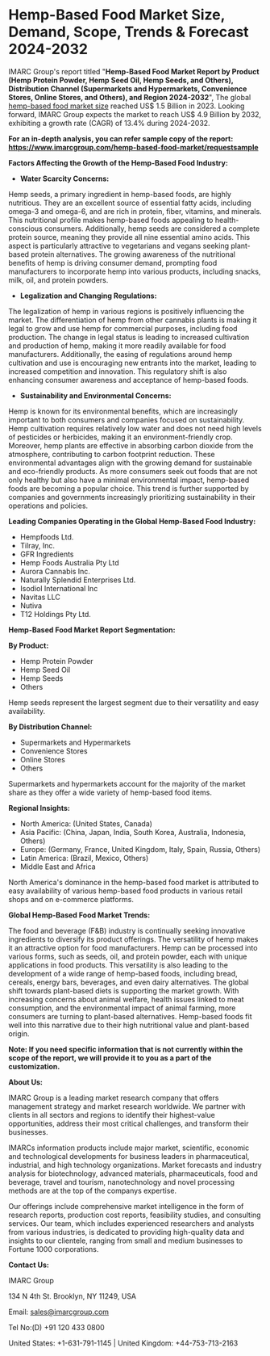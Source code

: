 ﻿# **Hemp-Based Food Market Size, Demand, Scope, Trends & Forecast 2024-2032**
IMARC Group's report titled "**Hemp-Based Food Market Report by Product (Hemp Protein Powder, Hemp Seed Oil, Hemp Seeds, and Others), Distribution Channel (Supermarkets and Hypermarkets, Convenience Stores, Online Stores, and Others), and Region 2024-2032**", The global [hemp-based food market size](https://www.imarcgroup.com/hemp-based-food-market) reached US$ 1.5 Billion in 2023. Looking forward, IMARC Group expects the market to reach US$ 4.9 Billion by 2032, exhibiting a growth rate (CAGR) of 13.4% during 2024-2032.

**For an in-depth analysis, you can refer sample copy of the report: <https://www.imarcgroup.com/hemp-based-food-market/requestsample>**

**Factors Affecting the Growth of the Hemp-Based Food Industry:**

- **Water Scarcity Concerns:**

Hemp seeds, a primary ingredient in hemp-based foods, are highly nutritious. They are an excellent source of essential fatty acids, including omega-3 and omega-6, and are rich in protein, fiber, vitamins, and minerals. This nutritional profile makes hemp-based foods appealing to health-conscious consumers. Additionally, hemp seeds are considered a complete protein source, meaning they provide all nine essential amino acids. This aspect is particularly attractive to vegetarians and vegans seeking plant-based protein alternatives. The growing awareness of the nutritional benefits of hemp is driving consumer demand, prompting food manufacturers to incorporate hemp into various products, including snacks, milk, oil, and protein powders.

- **Legalization and Changing Regulations:**

The legalization of hemp in various regions is positively influencing the market. The differentiation of hemp from other cannabis plants is making it legal to grow and use hemp for commercial purposes, including food production. The change in legal status is leading to increased cultivation and production of hemp, making it more readily available for food manufacturers. Additionally, the easing of regulations around hemp cultivation and use is encouraging new entrants into the market, leading to increased competition and innovation. This regulatory shift is also enhancing consumer awareness and acceptance of hemp-based foods.

- **Sustainability and Environmental Concerns:**

Hemp is known for its environmental benefits, which are increasingly important to both consumers and companies focused on sustainability. Hemp cultivation requires relatively low water and does not need high levels of pesticides or herbicides, making it an environment-friendly crop. Moreover, hemp plants are effective in absorbing carbon dioxide from the atmosphere, contributing to carbon footprint reduction. These environmental advantages align with the growing demand for sustainable and eco-friendly products. As more consumers seek out foods that are not only healthy but also have a minimal environmental impact, hemp-based foods are becoming a popular choice. This trend is further supported by companies and governments increasingly prioritizing sustainability in their operations and policies.

**Leading Companies Operating in the Global Hemp-Based Food Industry:**

- Hempfoods Ltd.
- Tilray, Inc.
- GFR Ingredients
- Hemp Foods Australia Pty Ltd
- Aurora Cannabis Inc.
- Naturally Splendid Enterprises Ltd.
- Isodiol International Inc
- Navitas LLC
- Nutiva
- T12 Holdings Pty Ltd.

**Hemp-Based Food Market Report Segmentation:**

**By Product:**

- Hemp Protein Powder
- Hemp Seed Oil
- Hemp Seeds
- Others

Hemp seeds represent the largest segment due to their versatility and easy availability.

**By Distribution Channel:**

- Supermarkets and Hypermarkets
- Convenience Stores
- Online Stores
- Others

Supermarkets and hypermarkets account for the majority of the market share as they offer a wide variety of hemp-based food items.

**Regional Insights:**

- North America: (United States, Canada)
- Asia Pacific: (China, Japan, India, South Korea, Australia, Indonesia, Others)
- Europe: (Germany, France, United Kingdom, Italy, Spain, Russia, Others)
- Latin America: (Brazil, Mexico, Others)
- Middle East and Africa

North America's dominance in the hemp-based food market is attributed to easy availability of various hemp-based food products in various retail shops and on e-commerce platforms.

**Global Hemp-Based Food Market Trends:**

The food and beverage (F&B) industry is continually seeking innovative ingredients to diversify its product offerings. The versatility of hemp makes it an attractive option for food manufacturers. Hemp can be processed into various forms, such as seeds, oil, and protein powder, each with unique applications in food products. This versatility is also leading to the development of a wide range of hemp-based foods, including bread, cereals, energy bars, beverages, and even dairy alternatives. The global shift towards plant-based diets is supporting the market growth. With increasing concerns about animal welfare, health issues linked to meat consumption, and the environmental impact of animal farming, more consumers are turning to plant-based alternatives. Hemp-based foods fit well into this narrative due to their high nutritional value and plant-based origin.

**Note: If you need specific information that is not currently within the scope of the report, we will provide it to you as a part of the customization.**

**About Us:**

IMARC Group is a leading market research company that offers management strategy and market research worldwide. We partner with clients in all sectors and regions to identify their highest-value opportunities, address their most critical challenges, and transform their businesses.

IMARCs information products include major market, scientific, economic and technological developments for business leaders in pharmaceutical, industrial, and high technology organizations. Market forecasts and industry analysis for biotechnology, advanced materials, pharmaceuticals, food and beverage, travel and tourism, nanotechnology and novel processing methods are at the top of the companys expertise.

Our offerings include comprehensive market intelligence in the form of research reports, production cost reports, feasibility studies, and consulting services. Our team, which includes experienced researchers and analysts from various industries, is dedicated to providing high-quality data and insights to our clientele, ranging from small and medium businesses to Fortune 1000 corporations.

**Contact Us:**

IMARC Group

134 N 4th St. Brooklyn, NY 11249, USA

Email: sales@imarcgroup.com

Tel No:(D) +91 120 433 0800

United States: +1-631-791-1145 | United Kingdom: +44-753-713-2163
